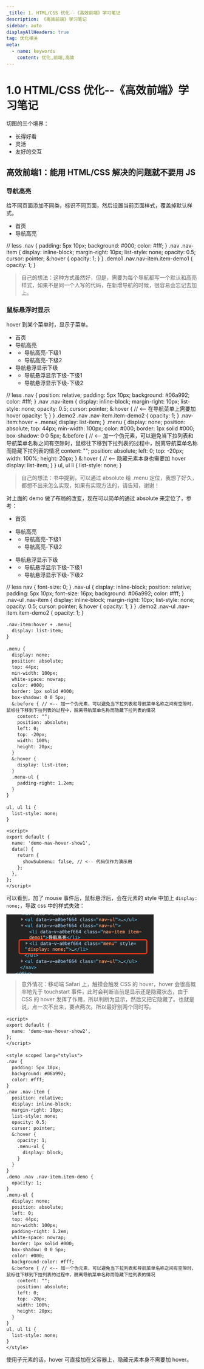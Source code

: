 ```yaml
---
_title: 1. HTML/CSS 优化--《高效前端》学习笔记
description: 《高效前端》学习笔记
sidebar: auto
displayAllHeaders: true
tag: 优化相关
meta:
  - name: keywords
    content: 优化,前端,高效
---
```


# 1.0 HTML/CSS 优化--《高效前端》学习笔记

切图的三个境界：

- 长得好看
- 灵活
- 友好的交互

## 高效前端1：能用 HTML/CSS 解决的问题就不要用 JS

### 导航高亮

给不同页面添加不同类，标识不同页面，然后设置当前页面样式，覆盖掉默认样式。

<demo-code title="演示-导航高亮" description="">
  <efe-demo-nav></efe-demo-nav>
  <highlight-code slot="codeText" lang="html">
    <!-- html -->
    <div class="demo1">
      <ul class="nav">
        <li class="nav-item item-home">首页</li>
        <li class="nav-item item-demo1">导航高亮</li>
      </ul>
    </div>
  </highlight-code>

  <highlight-code slot="codeText" lang="less">
    // less
    .nav {
      padding: 5px 10px;
      background: #000;
      color: #fff;
    }
    .nav .nav-item {
      display: inline-block;
      margin-right: 10px;
      list-style: none;
      opacity: 0.5;
      cursor: pointer;
      &:hover {
        opacity: 1;
      }
    }
    .demo1 .nav.nav-item.item-demo1 {
      opacity: 1;
    }
  </highlight-code>
</demo-code>

> 自己的想法：这种方式虽然好，但是，需要为每个导航都写一个默认和高亮样式，如果不是同一个人写的代码，在新增导航的时候，很容易会忘记去加上。

### 鼠标悬浮时显示

hover 到某个菜单时，显示子菜单。

<demo-code title="演示-使用相邻元素" description="">
  <efe-demo-nav-hover-show1></efe-demo-nav-hover-show1>
  <highlight-code slot="codeText" lang="html">
    <!-- html -->
    <div class="demo2">
      <ul class="nav">
        <li class="nav-item item-home">首页</li>
        <li class="nav-item item-demo1">导航高亮</li>
        <li class="menu">
          <ul>
            <li>导航高亮-下级1</li>
            <li>导航高亮-下级2</li>
          </ul>
        </li>
        <li class="nav-item item-demo2">导航悬浮显示下级</li>
        <li class="menu">
          <ul>
            <li>导航悬浮显示下级-下级1</li>
            <li>导航悬浮显示下级-下级2</li>
          </ul>
        </li>
      </ul>
    </div>
  </highlight-code>

  <highlight-code slot="codeText" lang="less">
    // less
    .nav {
      position: relative;
      padding: 5px 10px;
      background: #06a992;
      color: #fff;
    }
    .nav .nav-item {
      display: inline-block;
      margin-right: 10px;
      list-style: none;
      opacity: 0.5;
      cursor: pointer;
      &:hover { // <-- 在导航菜单上需要加 hover
        opacity: 1;
      }
    }
    .demo2 .nav .nav-item.item-demo2 {
      opacity: 1;
    }
    .nav-item:hover + .menu{
      display: list-item;
    }
    .menu {
      display: none;
      position: absolute;
      top: 44px;
      min-width: 100px;
      color: #000;
      border: 1px solid #000;
      box-shadow: 0 0 5px;
      &:before { // <-- 加一个伪元素，可以避免当下拉列表和导航菜单名称之间有空隙时，鼠标往下移到下拉列表的过程中，脱离导航菜单名称而隐藏下拉列表的情况
        content: "";
        position: absolute;
        left: 0;
        top: -20px;
        width: 100%;
        height: 20px;
      }
      &:hover { // <-- 隐藏元素本身也需要加 hover
        display: list-item;
      }
    }
    ul, ul li {
      list-style: none;
    }
  </highlight-code>
</demo-code>

> 自己的想法：书中提到，可以通过 absolute 给 .menu 定位，我想了好久，都想不出来怎么实现，如果有实现方法的，请告知，谢谢！

对上面的 demo 做了布局的改变，现在可以简单的通过 absolute 来定位了，参考：

<demo-code title="演示-使用相邻元素-改变布局" description="">
  <efe-demo-nav-hover-show1-1></efe-demo-nav-hover-show1-1>
  <highlight-code slot="codeText" lang="html">
    <!-- html -->
    <div class="demo2">
      <nav>
        <ul class="nav-ul">
          <li class="nav-item item-home">首页</li>
        </ul>
        <ul class="nav-ul">
          <li class="nav-item item-demo1">导航高亮</li>
          <li class="menu">
            <ul class="menu-ul">
              <li>导航高亮-下级1</li>
              <li>导航高亮-下级2</li>
            </ul>
          </li>
        </ul>
        <ul class="nav-ul">
          <li class="nav-item item-demo2">导航悬浮显示下级</li>
          <li class="menu">
            <ul class="menu-ul">
              <li>导航悬浮显示下级-下级1</li>
              <li>导航悬浮显示下级-下级2</li>
            </ul>
          </li>
        </ul>
      </nav>
    </div>
  </highlight-code>

  <highlight-code slot="codeText" lang="less">
    // less
    nav {
      font-size: 0;
    }
    .nav-ul {
      display: inline-block;
      position: relative;
      padding: 5px 10px;
      font-size: 16px;
      background: #06a992;
      color: #fff;
    }
    .nav-ul .nav-item {
      display: inline-block;
      margin-right: 10px;
      list-style: none;
      opacity: 0.5;
      cursor: pointer;
      &:hover {
        opacity: 1;
      }
    }
    .demo2 .nav-ul .nav-item.item-demo2 {
      opacity: 1;
    }

    .nav-item:hover + .menu{
      display: list-item;
    }

    .menu {
      display: none;
      position: absolute;
      top: 44px;
      min-width: 100px;
      white-space: nowrap;
      color: #000;
      border: 1px solid #000;
      box-shadow: 0 0 5px;
      &:before { // <-- 加一个伪元素，可以避免当下拉列表和导航菜单名称之间有空隙时，鼠标往下移到下拉列表的过程中，脱离导航菜单名称而隐藏下拉列表的情况
        content: "";
        position: absolute;
        left: 0;
        top: -20px;
        width: 100%;
        height: 20px;
      }
      &:hover {
        display: list-item;
      }
      .menu-ul {
        padding-right: 1.2em;
      }
    }

    ul, ul li {
      list-style: none;
    }
  </highlight-code>
</demo-code>

<demo-code title="演示-使用相邻元素-改变布局- hover 和 mouse 事件 同时存在" description="">
  <efe-demo-nav-hover-show1-2></efe-demo-nav-hover-show1-2>
  <highlight-code slot="codeText" lang="vue">
    <template>
      <div class="demo2">
        <nav>
          <ul class="nav-ul">
            <li class="nav-item item-home">首页</li>
          </ul>
          <ul class="nav-ul" @mouseover="showSubmenu = true" @mouseout="showSubmenu = false">
            <li class="nav-item item-demo1">导航高亮</li>
            <li class="menu" :style="{ display: showSubmenu ? 'block' : 'none' }">
              <ul class="menu-ul">
                <li>导航高亮-下级1</li>
                <li>导航高亮-下级2</li>
              </ul>
            </li>
          </ul>
          <ul class="nav-ul">
            <li class="nav-item item-demo2">导航悬浮显示下级</li>
            <li class="menu">
              <ul class="menu-ul">
                <li>导航悬浮显示下级-下级1</li>
                <li>导航悬浮显示下级-下级2</li>
              </ul>
            </li>
          </ul>
        </nav>
      </div>
    </template>

    <script>
    export default {
      name: 'demo-nav-hover-show1',
      data() {
        return {
          showSubmenu: false, // <-- 代码仅作为演示用
        };
      },
    };
    </script>
  </highlight-code>
</demo-code>

可以看到，加了 mouse 事件后，鼠标悬浮后，会在元素的 style 中加上 ```display: none;```，导致 css 中的样式失效：

![img](./images/01_01.png)

> 意外情况：移动端 Safari 上，触摸会触发 CSS 的 hover，hover 会很高概率地先于 touchstart 事件，此时会判断当前是显示还是隐藏状态，由于 CSS 的 hover 发挥了作用，所以判断为显示，然后又把它隐藏了。也就是说，点一次不出来，要点两次。所以最好别两个同时写。

<demo-code title="演示-使用子元素" description="">
  <efe-demo-nav-hover-show2></efe-demo-nav-hover-show2>
  <highlight-code slot="codeText" lang="vue">
    <template>
      <div class="demo">
        <ul class="nav">
          <li class="nav-item item-home">
            <span>首页</span>
          </li>
          <li class="nav-item item-demo">
            <span>鼠标悬浮显示下级下拉菜单</span>
            <ul class="menu-ul">
              <li>导航悬浮显示下级-下级1</li>
              <li>导航悬浮显示下级-下级2</li>
            </ul>
          </li>
        </ul>
      </div>
    </template>
    
    <script>
    export default {
      name: 'demo-nav-hover-show2',
    };
    </script>
    
    <style scoped lang="stylus">
    .nav {
      padding: 5px 10px;
      background: #06a992;
      color: #fff;
    }
    .nav .nav-item {
      position: relative;
      display: inline-block;
      margin-right: 10px;
      list-style: none;
      opacity: 0.5;
      cursor: pointer;
      &:hover {
        opacity: 1;
        .menu-ul {
          display: block;
        }
      }
    }
    .demo .nav .nav-item.item-demo {
      opacity: 1;
    }
    .menu-ul {
      display: none;
      position: absolute;
      left: 0;
      top: 44px;
      min-width: 100px;
      padding-right: 1.2em;
      white-space: nowrap;
      border: 1px solid #000;
      box-shadow: 0 0 5px;
      color: #000;
      background-color: #fff;
      &:before { // <-- 加一个伪元素，可以避免当下拉列表和导航菜单名称之间有空隙时，鼠标往下移到下拉列表的过程中，脱离导航菜单名称而隐藏下拉列表的情况
        content: "";
        position: absolute;
        left: 0;
        top: -20px;
        width: 100%;
        height: 20px;
      }
    }
    ul, ul li {
      list-style: none;
    }
    </style>
  </highlight-code>
</demo-code>

使用子元素的话，hover 可直接加在父容器上，隐藏元素本身不需要加 hover。

